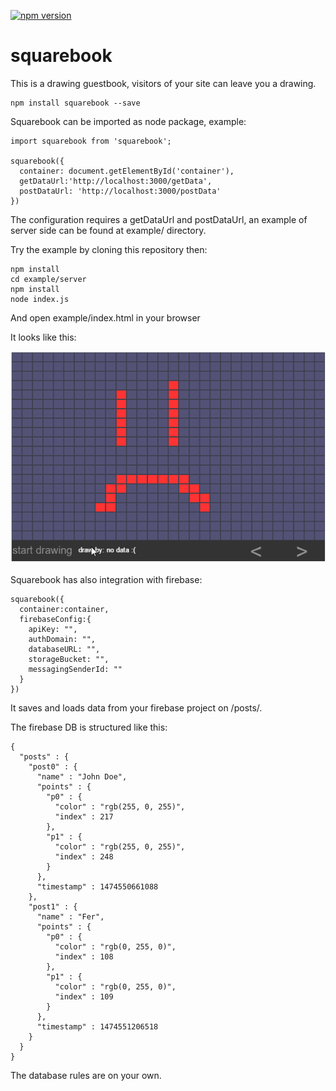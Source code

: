 [![npm version](https://img.shields.io/npm/v/squarebook.svg?style=flat-square)](https://www.npmjs.com/package/squarebook)

# squarebook

This is a drawing guestbook, visitors of your site can leave you a drawing.

```
npm install squarebook --save
```

Squarebook can be imported as node package, example:

```
import squarebook from 'squarebook';

squarebook({
  container: document.getElementById('container'),
  getDataUrl:'http://localhost:3000/getData',
  postDataUrl: 'http://localhost:3000/postData'
})

```

The configuration requires a getDataUrl and postDataUrl, an example of server side can be found at example/ directory.

Try the example by cloning this repository then:

```
npm install
cd example/server
npm install
node index.js
```
And open example/index.html in your browser

It looks like this:

![preview image](doc/preview.gif)

Squarebook has also integration with firebase:

```
squarebook({
  container:container,
  firebaseConfig:{
    apiKey: "",
    authDomain: "",
    databaseURL: "",
    storageBucket: "",
    messagingSenderId: ""
  }
})
```
It saves and loads data from your firebase project on /posts/.

The firebase DB is structured like this:

```
{
  "posts" : {
    "post0" : {
      "name" : "John Doe",
      "points" : {
        "p0" : {
          "color" : "rgb(255, 0, 255)",
          "index" : 217
        },
        "p1" : {
          "color" : "rgb(255, 0, 255)",
          "index" : 248
        }
      },
      "timestamp" : 1474550661088
    },
    "post1" : {
      "name" : "Fer",
      "points" : {
        "p0" : {
          "color" : "rgb(0, 255, 0)",
          "index" : 108
        },
        "p1" : {
          "color" : "rgb(0, 255, 0)",
          "index" : 109
        }
      },
      "timestamp" : 1474551206518
    }
  }
}
```

The database rules are on your own.
